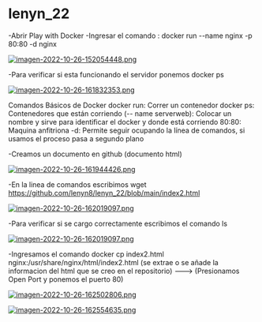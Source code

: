 # lenyn_22
-Abrir Play with Docker
-Ingresar el comando : docker run --name nginx -p 80:80 -d nginx 

[![imagen-2022-10-26-152054448.png](https://i.postimg.cc/prdV2H1y/imagen-2022-10-26-152054448.png)](https://postimg.cc/N9Wv4Wtw)


-Para verificar si esta funcionando el servidor ponemos docker ps

[![imagen-2022-10-26-161832353.png](https://i.postimg.cc/3w6hpc1b/imagen-2022-10-26-161832353.png)](https://postimg.cc/GBk6nzZk)

Comandos Básicos de Docker 
docker run: Correr un contenedor
docker ps: Contenedores que están corriendo
(-- name serverweb): Colocar un nombre y sirve para identificar el docker y donde está corriendo
80:80: Maquina anfitriona
-d: Permite seguir ocupando la línea de comandos, si usamos el proceso pasa a segundo plano


-Creamos un documento en github (documento html)

[![imagen-2022-10-26-161944426.png](https://i.postimg.cc/bJXMqc38/imagen-2022-10-26-161944426.png)](https://postimg.cc/v1zXvKJS)


-En la linea de comandos escribimos wget https://github.com/lenyn8/lenyn_22/blob/main/index2.html

[![imagen-2022-10-26-162019097.png](https://i.postimg.cc/sDfLjJ9B/imagen-2022-10-26-162019097.png)](https://postimg.cc/Rq8dGKY9)


-Para verificar si se cargo correctamente escribimos el comando ls

[![imagen-2022-10-26-162019097.png](https://i.postimg.cc/sDfLjJ9B/imagen-2022-10-26-162019097.png)](https://postimg.cc/Rq8dGKY9)

-Ingresamos el comando docker cp index2.html nginx:/usr/share/nginx/html/index2.html (se extrae o se añade la informacion del html que se creo en el repositorio) ---> (Presionamos Open Port y ponemos el puerto 80)

[![imagen-2022-10-26-162502806.png](https://i.postimg.cc/Hkw86bR2/imagen-2022-10-26-162502806.png)](https://postimg.cc/zyffBHJb)

[![imagen-2022-10-26-162554635.png](https://i.postimg.cc/QNvqPkYG/imagen-2022-10-26-162554635.png)](https://postimg.cc/vDL9x9d3)

